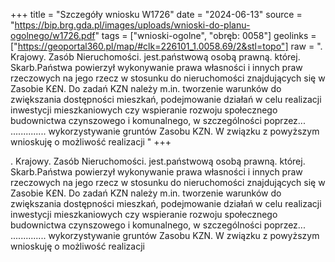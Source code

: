 +++
title = "Szczegóły wniosku W1726"
date = "2024-06-13"
source = "https://bip.brg.gda.pl/images/uploads/wnioski-do-planu-ogolnego/w1726.pdf"
tags = ["wnioski-ogolne", "obręb: 0058"]
geolinks = ["https://geoportal360.pl/map/#clk=226101_1.0058.69/2&stl=topo"]
raw = ". Krajowy. Zasób Nieruchomości. jest.państwową osobą prawną. której. Skarb.Państwa powierzył wykonywanie prawa własności i innych praw rzeczowych na jego rzecz w stosunku do nieruchomości znajdujących się w Zasobie K£N. Do zadań KZN należy m.in. tworzenie warunków do zwiększania dostępności mieszkań, podejmowanie działań w celu realizacji inwestycji mieszkaniowych czy wspieranie rozwoju społecznego budownictwa czynszowego i komunalnego, w szczególności poprzez... .............. wykorzystywanie gruntów Zasobu KZN. W związku z powyższym wnioskuję o możliwość realizacji "
+++

. Krajowy. Zasób Nieruchomości. jest.państwową osobą prawną. której. Skarb.Państwa powierzył
wykonywanie prawa własności i innych praw rzeczowych na jego rzecz w stosunku do nieruchomości
znajdujących się w Zasobie K£N. Do zadań KZN należy m.in. tworzenie warunków do zwiększania
dostępności mieszkań, podejmowanie działań w celu realizacji inwestycji mieszkaniowych czy wspieranie
rozwoju społecznego budownictwa czynszowego i komunalnego, w szczególności poprzez... ..............
wykorzystywanie gruntów Zasobu KZN. W związku z powyższym wnioskuję o możliwość realizacji



